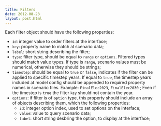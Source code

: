 ```yaml
---
title: Filters
date: 2012-08-23
layout: post.html
---
```


Each filter object should have the following properties:

- `id`: integer value to order filters at the interface;
- `key`: property name to match at scenario data;
- `label`: short string describing the filter;
- `type`: filter type, should be equal to  `range` or `options`. Filtered types should match value types. If type is `range`, scenario values must be numerical, otherwise they should be strings;
- `timestep`: should be equal to `true` or `false`, indicates if the filter can be applied to specific timestep years. If equal to `true`, the timestep years included at model config should be appended to required property names in scenario files. Example: `FinalElec2023`, `FinalElec2030` ; Even if the timestep is `true` the filter `key` should not contain the year.
- `options`: if filter is of `option` type, this property should include an array of objects describing them, which the following properties:
  - `id`: integer option index, used to set options on the interface;
  - `value`: value to query scenario data;
  - `label`: short string desbring the option, to display at the interface;